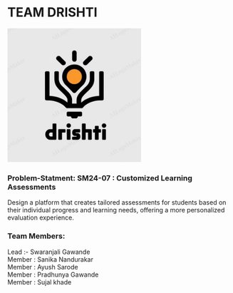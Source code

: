 # TEAM DRISHTI

<img src="team-dhristi.jpg" alt="Description" width="300" height="300">


### Problem-Statment: SM24-07 : Customized Learning Assessments
 Design a platform that creates tailored assessments for students based on
 their individual progress and learning needs, offering a more personalized
 evaluation experience.

 ### Team Members: 
 Lead :- Swaranjali Gawande <br>
 Member : Sanika Nandurakar <br>
 Member : Ayush Sarode <br>
 Member : Pradhunya Gawande <br>
 Member : Sujal khade <br>
